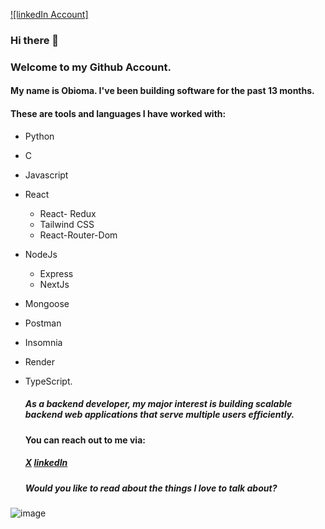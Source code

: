 [![linkedIn Account]](https://www.flaticon.com/free-icon/linkedin_174857)

### Hi there 👋

### Welcome to my Github Account.
#### My name is Obioma. I've been building software for the past 13 months.
#### These are tools and languages I have worked with:
+ Python
+ C
+ Javascript
+ React
  + React- Redux
  + Tailwind CSS
  + React-Router-Dom
+ NodeJs
  + Express
  + NextJs
+ Mongoose
+ Postman
+ Insomnia
+ Render
+ TypeScript.
  ##### As a backend developer, my major interest is building scalable backend web applications that serve multiple users efficiently.
  #### You can reach out to me via:
  #####   [X](https://twitter.com/anthony_ikpe_1) [linkedIn](www.linkedin.com/in/godspower-anthony-ikpe-0b38321b1)

  ##### Would you like to read about the things I love to talk about? 
   

![image](https://github.com/ObiomaIkpe/ObiomaIkpe/assets/111214429/e119dde8-408a-4192-88d9-edfbe1f83fff)



<!--
**ObiomaIkpe/ObiomaIkpe** is a ✨ _special_ ✨ repository because its `README.md` (this file) appears on your GitHub profile.

Here are some ideas to get you started:

- 🔭 I’m currently working on ...
- 🌱 I’m currently learning ...
- 👯 I’m looking to collaborate on ...
- 🤔 I’m looking for help with ...
- 💬 Ask me about ...
- 📫 How to reach me: ...
- 😄 Pronouns: ...
- ⚡ Fun fact: ...
-->
